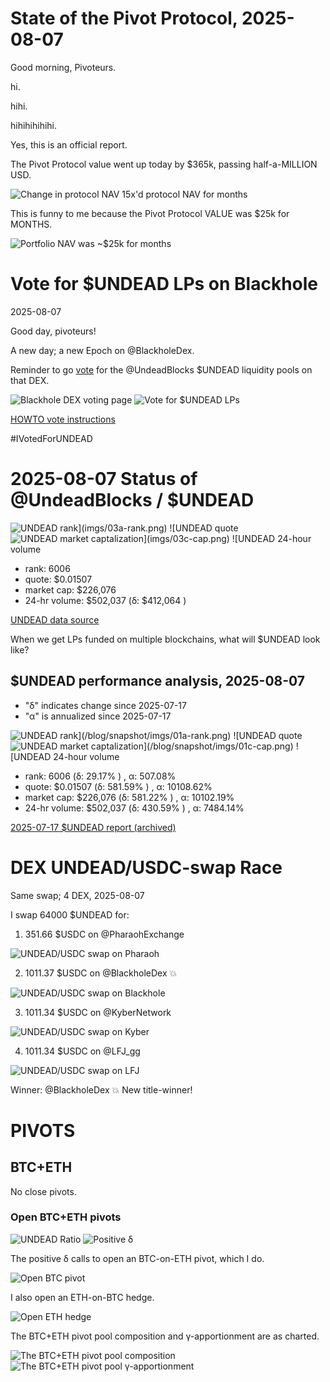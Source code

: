 # State of the Pivot Protocol, 2025-08-07

Good morning, Pivoteurs.

hi.

hihi.

hihihihihihi.

Yes, this is an official report.

The Pivot Protocol value went up today by $365k, passing half-a-MILLION USD.

![Change in protocol NAV 15x'd protocol NAV for months](imgs/01a-delta.png)

This is funny to me because the Pivot Protocol VALUE was $25k for MONTHS.

![Portfolio NAV was ~$25k for months](imgs/01b-nav.png)

# Vote for $UNDEAD LPs on Blackhole 

2025-08-07 

Good day, pivoteurs! 

A new day; a new Epoch on @BlackholeDex. 

Reminder to go [vote](https://blackhole.xyz/vote) for the @UndeadBlocks $UNDEAD liquidity pools on that DEX. 

![Blackhole DEX voting page](imgs/02a-vote.png) 
![Vote for $UNDEAD LPs](imgs/02b-voted.png) 

[HOWTO vote instructions](https://x.com/pivocateur/status/1945637734682341791) 

#IVotedForUNDEAD 

# 2025-08-07 Status of @UndeadBlocks / $UNDEAD 

![$UNDEAD rank](imgs/03a-rank.png) 
![$UNDEAD quote](imgs/03b-quote.png) 
![$UNDEAD market captalization](imgs/03c-cap.png) 
![$UNDEAD 24-hour volume](imgs/03d-vol.png) 

* rank: 6006 
* quote: $0.01507 
* market cap: $226,076 
* 24-hr volume: $502,037 (δ: $412,064 ) 


[UNDEAD data source](https://www.coingecko.com/en/coins/undead-blocks) 



When we get LPs funded on multiple blockchains, what will $UNDEAD look like? 

## $UNDEAD performance analysis, 2025-08-07 

* "δ" indicates change since 2025-07-17 
* "α" is annualized since 2025-07-17 

![$UNDEAD rank](/blog/snapshot/imgs/01a-rank.png) 
![$UNDEAD quote](/blog/snapshot/imgs/01b-quote.png) 
![$UNDEAD market captalization](/blog/snapshot/imgs/01c-cap.png) 
![$UNDEAD 24-hour volume](/blog/snapshot/imgs/01d-vol.png) 

* rank: 6006 (δ: 29.17% ) , α: 507.08% 
* quote: $0.01507 (δ: 581.59% ) , α: 10108.62% 
* market cap: $226,076 (δ: 581.22% ) , α: 10102.19% 
* 24-hr volume: $502,037 (δ: 430.59% ) , α: 7484.14% 

[2025-07-17 $UNDEAD report (archived)](https://github.com/pivoteur/biz/tree/main/blog/snapshot) 
# DEX UNDEAD/USDC-swap Race 

Same swap; 4 DEX, 2025-08-07 

I swap 64000 $UNDEAD for: 

1. 351.66 $USDC on @PharaohExchange 

![UNDEAD/USDC swap on Pharaoh](imgs/04a-pharaoh.png) 

2. 1011.37 $USDC on @BlackholeDex 💥 

![UNDEAD/USDC swap on Blackhole](imgs/04b-blackhole.png) 

3. 1011.34 $USDC on @KyberNetwork 

![UNDEAD/USDC swap on Kyber](imgs/04c-kyber.png) 

4. 1011.34 $USDC on @LFJ_gg 

![UNDEAD/USDC swap on LFJ](imgs/04d-lfj.png) 

Winner: @BlackholeDex 💥 New title-winner! 
# PIVOTS 

## BTC+ETH 



No close pivots. 

### Open BTC+ETH pivots 

![UNDEAD Ratio](imgs/05a-ratio.png) 
![Positive δ](imgs/05b-delta.png) 

The positive δ calls to open an BTC-on-ETH pivot, which I do. 

![Open BTC pivot](imgs/05c-open-btc-pivot.png) 

I also open an ETH-on-BTC hedge. 

![Open ETH hedge](imgs/05d-open-eth-hedge.png) 



The BTC+ETH pivot pool composition and γ-apportionment are as charted. 

![The BTC+ETH pivot pool composition](imgs/06a-comp.png) 
![The BTC+ETH pivot pool γ-apportionment](imgs/06b-apport.png) 
